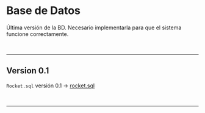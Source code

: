 # Base de Datos

Última versión de la BD. Necesario implementarla para que el sistema funcione correctamente.

<br>

---

## Version 0.1

`Rocket.sql` versión 0.1 -> [rocket.sql](https://github.com/f-mota/Rocket/blob/main/BASE%20DE%20DATOS/rocket.sql) 

<br>

---

